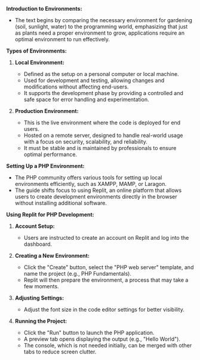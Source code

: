 **Introduction to Environments:**
- The text begins by comparing the necessary environment for gardening (soil, sunlight, water) to the programming world, emphasizing that just as plants need a proper environment to grow, applications require an optimal environment to run effectively.

**Types of Environments:**
1. **Local Environment:**
   - Defined as the setup on a personal computer or local machine.
   - Used for development and testing, allowing changes and modifications without affecting end-users.
   - It supports the development phase by providing a controlled and safe space for error handling and experimentation.

2. **Production Environment:**
   - This is the live environment where the code is deployed for end users.
   - Hosted on a remote server, designed to handle real-world usage with a focus on security, scalability, and reliability.
   - It must be stable and is maintained by professionals to ensure optimal performance.

**Setting Up a PHP Environment:**
- The PHP community offers various tools for setting up local environments efficiently, such as XAMPP, MAMP, or Laragon.
- The guide shifts focus to using Replit, an online platform that allows users to create development environments directly in the browser without installing additional software.

**Using Replit for PHP Development:**
1. **Account Setup:**
   - Users are instructed to create an account on Replit and log into the dashboard.

2. **Creating a New Environment:**
   - Click the "Create" button, select the "PHP web server" template, and name the project (e.g., PHP Fundamentals).
   - Replit will then prepare the environment, a process that may take a few moments.

3. **Adjusting Settings:**
   - Adjust the font size in the code editor settings for better visibility.

4. **Running the Project:**
   - Click the "Run" button to launch the PHP application.
   - A preview tab opens displaying the output (e.g., "Hello World").
   - The console, which is not needed initially, can be merged with other tabs to reduce screen clutter.